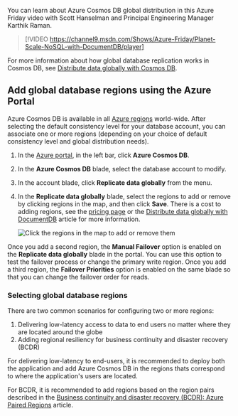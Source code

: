 
You can learn about Azure Cosmos DB global distribution in this Azure Friday video with Scott Hanselman and Principal Engineering Manager Karthik Raman.

>[!VIDEO https://channel9.msdn.com/Shows/Azure-Friday/Planet-Scale-NoSQL-with-DocumentDB/player]  

For more information about how global database replication works in Cosmos DB, see [Distribute data globally with Cosmos DB](../articles/documentdb/documentdb-distribute-data-globally.md).

## <a id="addregion"></a>Add global database regions using the Azure Portal
Azure Cosmos DB is available in all [Azure regions][azureregions] world-wide. After selecting the default consistency level for your database account, you can associate one or more regions (depending on your choice of default consistency level and global distribution needs).

1. In the [Azure portal](https://portal.azure.com/), in the left bar, click **Azure Cosmos DB**.
2. In the **Azure Cosmos DB** blade, select the database account to modify.
3. In the account blade, click **Replicate data globally** from the menu.
4. In the **Replicate data globally** blade, select the regions to add or remove by clicking regions in the map, and then click **Save**. There is a cost to adding regions, see the [pricing page](https://azure.microsoft.com/pricing/details/documentdb/) or the [Distribute data globally with DocumentDB](../articles/documentdb/documentdb-distribute-data-globally.md) article for more information.
   
    ![Click the regions in the map to add or remove them][1]
    
Once you add a second region, the **Manual Failover** option is enabled on the **Replicate data globally** blade in the portal. You can use this option to test the failover process or change the primary write region. Once you add a third region, the **Failover Priorities** option is enabled on the same blade so that you can change the failover order for reads.  

### Selecting global database regions
There are two common scenarios for configuring two or more regions:

1. Delivering low-latency access to data to end users no matter where they are located around the globe
2. Adding regional resiliency for business continuity and disaster recovery (BCDR)

For delivering low-latency to end-users, it is recommended to deploy both the application and add Azure Cosmos DB in the regions thats correspond to where the application's users are located.

For BCDR, it is recommended to add regions based on the region pairs described in the [Business continuity and disaster recovery (BCDR): Azure Paired Regions][bcdr] article.

<!--

## <a id="selectwriteregion"></a>Select the write region

While all regions associated with your Cosmos DB database account can serve reads (both, single item as well as multi-item paginated reads) and queries, only one region can actively receive the write (insert, upsert, replace, delete) requests. To set the active write region, do the following  


1. In the **Azure Cosmos DB** blade, select the database account to modify.
2. In the account blade, click **Replicate data globally** from the menu.
3. In the **Replicate data globally** blade, click **Manual Failover** from the top bar.
    ![Change the write region under Azure Cosmos DB Account > Replicate data globally > Manual Failover][2]
4. Select a read region to become the new write region, click the checkbox to confirm triggering a failover, and click OK
    ![Change the write region by selecting a new region in list under Azure Cosmos DB Account > Replicate data globally > Manual Failover][3]

--->

<!--Image references-->
[1]: ./media/cosmos-db-tutorial-global-distribution-portal/azure-cosmos-db-add-region.png
[2]: ./media/cosmos-db-tutorial-global-distribution-portal/azure-cosmos-db-manual-failover-1.png
[3]: ./media/cosmos-db-tutorial-global-distribution-portal/azure-cosmos-db-manual-failover-2.png

<!--Reference style links - using these makes the source content way more readable than using inline links-->
[bcdr]: https://azure.microsoft.com/documentation/articles/best-practices-availability-paired-regions/
[consistency]: ../articles/cosmos-db/consistency-levels.md
[azureregions]: https://azure.microsoft.com/regions/#services
[offers]: https://azure.microsoft.com/pricing/details/cosmos-db/
